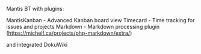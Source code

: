 
Mantis BT with plugins: 

MantisKanban - Advanced Kanban board view
Timecard - Time tracking for issues and projects 
Markdown -  Markdown processing plugin (https://michelf.ca/projects/php-markdown/extra/)

and integrated DokuWiki
	
